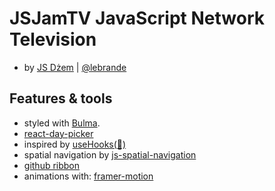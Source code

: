 # JSJamTV JavaScript Network Television
- by [JS Dżem](https://www.youtube.com/channel/UCqawL4rsFulZi1zjpromBNQ) | [@lebrande](https://twitter.com/le_brande)

## Features & tools
- styled with [Bulma](https://bulma.io/).
- [react-day-picker](https://react-day-picker.js.org/)
- inspired by [useHooks(🐠)](https://usehooks.com/)
- spatial navigation by [js-spatial-navigation](https://github.com/luke-chang/js-spatial-navigation)
- [github ribbon](https://tholman.com/github-corners/)
- animations with: [framer-motion](https://www.framer.com/motion/)